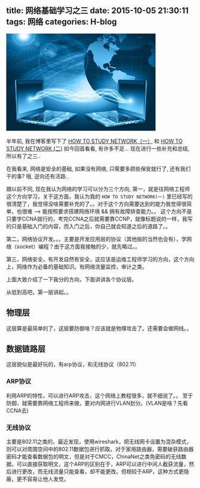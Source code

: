 title: 网络基础学习之三
date: 2015-10-05 21:30:11
tags: 网络
categories: H-blog
---
![network](/img/net.jpg)
<!--more-->
半年前, 我在博客里写下了 [HOW TO STUDY NETWORK（一）](http://old.lazysheep.cc/2015/01/04/0x01/) 和 [HOW TO STUDY NETWORK (二)](http://old.lazysheep.cc/2015/01/04/0x02/)
如今回首看看, 有许多不足... 现在进行一些补充和总结, 所以有了之三..

在我看来, 网络是安全的基础, 如果没有网络, 只需要多顾些保安就行了, 还有我们干的事? 哦, 逆向还有活路..

跟以前不同, 现在我认为网络的学习可以分为三个方向, 
第一，就是往网络工程师这个方向学习，关于这方面，我认为我的 `HOW TO STUDY NETWORK(一)` 里已经写的很清楚了，我觉得没啥需要补充的了。。对于这个方向需要达到的能力我觉得很简单，也很难 --> 能按照要求搭建网络环境 && 拥有故障排查能力。。
这个方向不是只要学CCNA就行的，考完CCNA之后就需要靠CCNP，就像标题说的一样，我写的只是基础入门的内容，而入门之后，你自己就会知道之后的道路了。。

第二，网络协议开发。。。主要是开发应用层的协议（其他层的当然也会有），学网络（socket）编程？由于这方面我接触的少，就先略过。。

第三，网络安全，有开发自然有安全，这应该是运维工程师学习的方向，这个方向上，网络作为必备的基础知识。有网络流量监控，审计之类。

上面大致介绍了一下我分的方向，下面讲讲各个协议层。

从低到高吧，第一层讲起。。

## 物理层
这层算是最简单的了，这层要防御啥？应该就是物理攻击了。还需要会做网线。。

## 数据链路层
这层貌似是最好玩的，有arp协议，和无线协议（802.11）
### ARP协议
利用ARP的特性，可以进行ARP攻击，这个网络上教程很多，就不细说了。。
至于防御，就需要靠网络工程师来做，要对内网进行VLAN划分。(VLAN是啥？先看CCNA去)
### 无线协议
主要是802.11之类的，最近发现，使用wireshark，把无线网卡设置为混杂模式，则可以对周围空间中的802.11数据包进行抓取。对于家用路由器，需要破获路由器密码才能查看数据包的明文，但是对于CMCC，ChinaNet之类免密码的无线数据，可以直接获取明文，这个ARP的区别在于，ARP可以进行中间人截获流量，然后进行更改，而无线流量只能查看，却不能更改。但相较于ARP，这种方式更隐蔽，更不容易让他人发觉。


